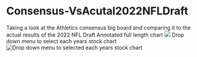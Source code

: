 # Consensus-VsAcutal2022NFLDraft
Taking a look at the Athletics consensus big board and comparing it to the actual results of the 2022 NFL Draft
Annotated full length chart
![](Images/Bash_first_graph.JPG)
Drop down menu to select each years stock chart
![Drop down menu to selected each years stock chart](Images/bash_second_graph.JPG)
